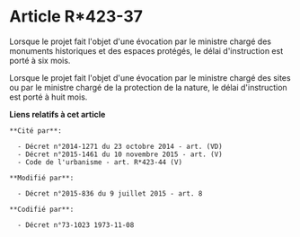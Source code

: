 # Article R*423-37

Lorsque le projet fait l'objet d'une évocation par le ministre chargé des monuments historiques et des espaces protégés, le
délai d'instruction est porté à six mois.

Lorsque le projet fait l'objet d'une évocation par le ministre chargé des sites ou par le ministre chargé de la protection de
la nature, le délai d'instruction est porté à huit mois.

**Liens relatifs à cet article**

	**Cité par**:

	  - Décret n°2014-1271 du 23 octobre 2014 - art. (VD)
	  - Décret n°2015-1461 du 10 novembre 2015 - art. (V)
	  - Code de l'urbanisme - art. R*423-44 (V)

	**Modifié par**:

	  - Décret n°2015-836 du 9 juillet 2015 - art. 8

	**Codifié par**:

	  - Décret n°73-1023 1973-11-08

